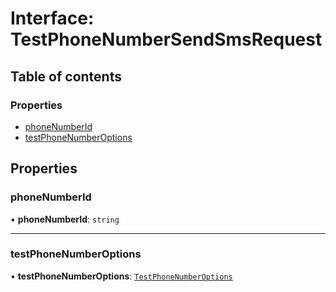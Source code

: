 # Interface: TestPhoneNumberSendSmsRequest

## Table of contents

### Properties

- [phoneNumberId](TestPhoneNumberSendSmsRequest.md#phonenumberid)
- [testPhoneNumberOptions](TestPhoneNumberSendSmsRequest.md#testphonenumberoptions)

## Properties

### <a id="phonenumberid" name="phonenumberid"></a> phoneNumberId

• **phoneNumberId**: `string`

___

### <a id="testphonenumberoptions" name="testphonenumberoptions"></a> testPhoneNumberOptions

• **testPhoneNumberOptions**: [`TestPhoneNumberOptions`](TestPhoneNumberOptions.md)
